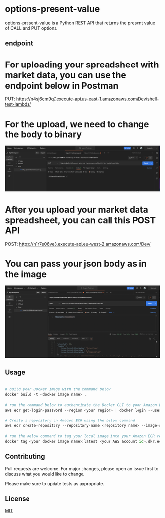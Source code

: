 # options-present-value

options-present-value is a Python REST API that returns the present value of CALL and PUT options.

## endpoint 

# For uploading your spreadsheet with market data, you can use the endpoint below in Postman
PUT: https://n4sj6cm9q7.execute-api.us-east-1.amazonaws.com/Dev/shell-test-lambda/<your file name>

# For the upload, we need to change the body to binary
![PUT Postman](assets/put.png)

# After you upload your market data spreadsheet, you can call this POST API 
POST: https://n1r7e06ve8.execute-api.eu-west-2.amazonaws.com/Dev/

# You can pass your json body as in the image
![POST Postman](assets/post.png)

## Usage

```python

# build your Docker image with the command below
docker build -t <docker image name> .   

# run the command below to authenticate the Docker CLI to your Amazon ECR registry
aws ecr get-login-password --region <your region> | docker login --username AWS --password-stdin <your AWS account id>.dkr.ecr.<your region>.amazonaws.com

# Create a repository in Amazon ECR using the below command
aws ecr create-repository --repository-name <repository name> --image-scanning-configuration scanOnPush=true --image-tag-mutability MUTABLE

# run the below command to tag your local image into your Amazon ECR repository as the latest version.
docker tag <your docker image name>:latest <your AWS account id>.dkr.ecr.<your region>.amazonaws.com/<your ECR repository>:latest
```

## Contributing

Pull requests are welcome. For major changes, please open an issue first
to discuss what you would like to change.

Please make sure to update tests as appropriate.

## License

[MIT](https://choosealicense.com/licenses/mit/)